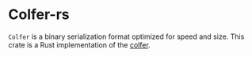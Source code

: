 # Colfer-rs

`Colfer` is a binary serialization format optimized for speed and size.
This crate is a Rust implementation of the [colfer](https://github.com/pascaldekloe/colfer).
